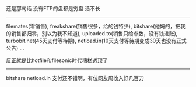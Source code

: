 还是那句话 没有FTP的盘都是穷盘 活不长

---
filemates(零销售), freakshare(销售很多，给的钱特少), bitshare(他妈的，把我的销售都归零，别以为我不知道), uploaded.to(销售只给点数，没有钱进账), turbobit.net(45天支付等待期), netload.in(10天支付等待期变成30天也没有正式公告) ...

反正就是比hotfile和filesonic时代糟糕透顶了

---
bitshare netload.in 支付还不错啊，有位网友周收入好几百刀

